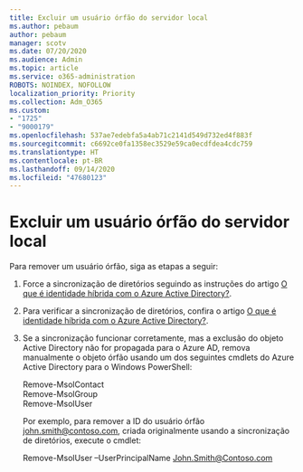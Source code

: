```yaml
---
title: Excluir um usuário órfão do servidor local
ms.author: pebaum
author: pebaum
manager: scotv
ms.date: 07/20/2020
ms.audience: Admin
ms.topic: article
ms.service: o365-administration
ROBOTS: NOINDEX, NOFOLLOW
localization_priority: Priority
ms.collection: Adm_O365
ms.custom:
- "1725"
- "9000179"
ms.openlocfilehash: 537ae7edebfa5a4ab71c2141d549d732ed4f883f
ms.sourcegitcommit: c6692ce0fa1358ec3529e59ca0ecdfdea4cdc759
ms.translationtype: HT
ms.contentlocale: pt-BR
ms.lasthandoff: 09/14/2020
ms.locfileid: "47680123"
---
```

# <a name="delete-orphaned-user-from-on-premises-server"></a>Excluir um usuário órfão do servidor local

Para remover um usuário órfão, siga as etapas a seguir:

1. Force a sincronização de diretórios seguindo as instruções do artigo [O que é identidade híbrida com o Azure Active Directory?](https://technet.microsoft.com/library/jj151771.aspx#bkmk_synchronizedirectories).

2. Para verificar a sincronização de diretórios, confira o artigo [O que é identidade híbrida com o Azure Active Directory?](https://technet.microsoft.com/library/jj151797.aspx).

3. Se a sincronização funcionar corretamente, mas a exclusão do objeto Active Directory não for propagada para o Azure AD, remova manualmente o objeto órfão usando um dos seguintes cmdlets do Azure Active Directory para o Windows PowerShell:

    Remove-MsolContact  
    Remove-MsolGroup  
    Remove-MsolUser

    Por exemplo, para remover a ID do usuário órfão john.smith@contoso.com, criada originalmente usando a sincronização de diretórios, execute o cmdlet:

    Remove-MsolUser –UserPrincipalName John.Smith@Contoso.com